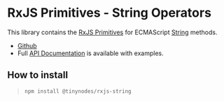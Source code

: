# RxJS Primitives - String Operators

This library contains the [RxJS Primitives](https://github.com/tanepiper/rxjs-primitives) for
ECMAScript [String](https://developer.mozilla.org/en-US/docs/Web/JavaScript/Reference/Global_Objects/String)
methods.

- [Github](https://github.com/tanepiper/rxjs-primitives)
- Full [API Documentation](https://tanepiper.github.io/rxjs-primitives/) is available with examples.

## How to install

> `npm install @tinynodes/rxjs-string`
